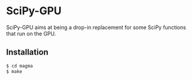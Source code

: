 # SciPy-GPU

SciPy-GPU aims at being a drop-in replacement for some SciPy functions that run on the GPU.

## Installation

```bash
$ cd magma
$ make
```
